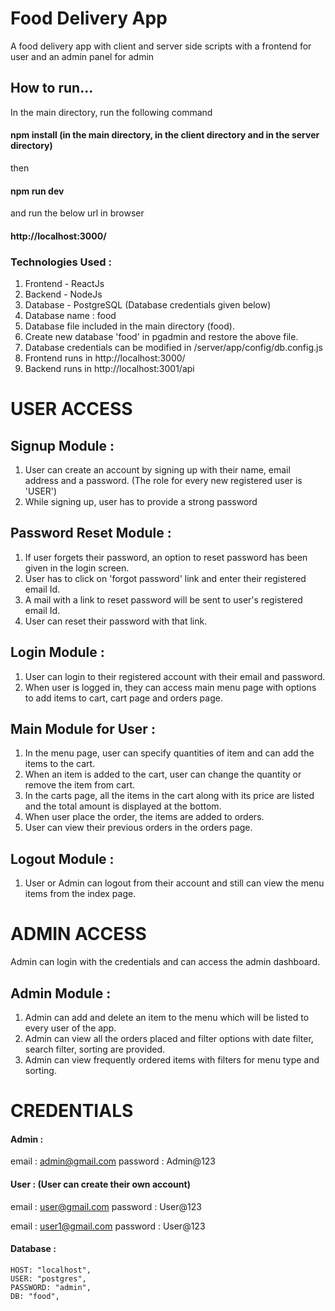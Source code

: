 # Food Delivery App

A food delivery app with client and server side scripts with a frontend for user and an admin panel for admin

## How to run...

In the main directory, run the following command

#### npm install (in the main directory, in the client directory and in the server directory)
then
#### npm run dev
and run the below url in browser
#### http://localhost:3000/

### Technologies Used :

1. Frontend - ReactJs
2. Backend - NodeJs
3. Database - PostgreSQL  (Database credentials given below)
4. Database name : food
5. Database file included in the main directory (food).
6. Create new database 'food' in pgadmin and restore the above file.
7. Database credentials can be modified in /server/app/config/db.config.js
8. Frontend runs in http://localhost:3000/
9. Backend runs in http://localhost:3001/api

# USER ACCESS

## Signup Module :

1. User can create an account by signing up with their name, email address and a password. (The role for every new registered user is 'USER')
2. While signing up, user has to provide a strong password

## Password Reset Module :

1. If user forgets their password, an option to reset password has been given in the login screen.
2. User has to click on 'forgot password' link and enter their registered email Id.
3. A mail with a link to reset password will be sent to user's registered email Id.
4. User can reset their password with that link.

## Login Module :

1. User can login to their registered account with their email and password.
2. When user is logged in, they can access main menu page with options to add items to cart, cart page and orders page.

## Main Module for User :

1. In the menu page, user can specify quantities of item and can add the items to the cart.
2. When an item is added to the cart, user can change the quantity or remove the item from cart.
3. In the carts page, all the items in the cart along with its price are listed and the total amount is displayed at the bottom.
4. When user place the order, the items are added to orders.
5. User can view their previous orders in the orders page.

## Logout Module :

1. User or Admin can logout from their account and still can view the menu items from the index page.


# ADMIN ACCESS

Admin can login with the credentials and can access the admin dashboard.

## Admin Module :

1. Admin can add and delete an item to the menu which will be listed to every user of the app.
2. Admin can view all the orders placed and filter options with date filter, search filter, sorting are provided. 
2. Admin can view frequently ordered items with filters for menu type and sorting.


# CREDENTIALS

#### Admin :
email : admin@gmail.com
password : Admin@123

#### User : (User can create their own account)
email : user@gmail.com
password : User@123

email : user1@gmail.com
password : User@123

#### Database :
    HOST: "localhost",
    USER: "postgres",
    PASSWORD: "admin",
    DB: "food",

